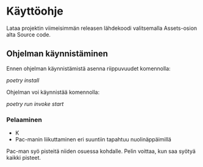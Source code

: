 # Käyttöohje

Lataa projektin viimeisimmän releasen lähdekoodi valitsemalla Assets-osion alta Source code.

## Ohjelman käynnistäminen

Ennen ohjelman käynnistämistä asenna riippuvuudet komennolla:

*poetry install*

Ohjelman voi käynnistää komennolla:

*poetry run invoke start*

### Pelaaminen


- K
- Pac-manin liikuttaminen eri suuntiin tapahtuu nuolinäppäimillä

Pac-man syö pisteitä niiden osuessa kohdalle. Pelin voittaa, kun saa syötyä kaikki pisteet.
